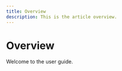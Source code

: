 ```yaml
---
title: Overview
description: This is the article overview.
---
```


# Overview

Welcome to the user guide.
